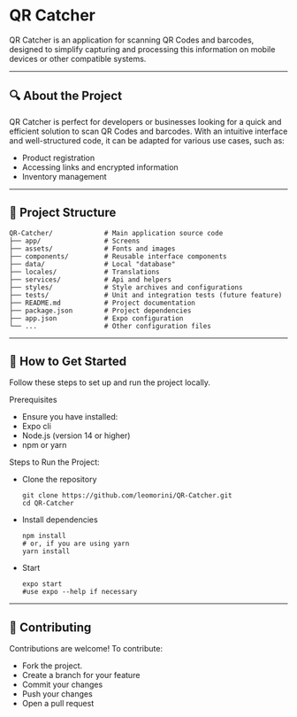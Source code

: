 # QR Catcher

QR Catcher is an application for scanning QR Codes and barcodes, designed to simplify capturing and processing this information on mobile devices or other compatible systems.

---

## 🔍 About the Project

QR Catcher is perfect for developers or businesses looking for a quick and efficient solution to scan QR Codes and barcodes. With an intuitive interface and well-structured code, it can be adapted for various use cases, such as:  
- Product registration  
- Accessing links and encrypted information  
- Inventory management  

---

## 📁 Project Structure

```plaintext
QR-Catcher/             # Main application source code
├── app/                # Screens
├── assets/             # Fonts and images
├── components/         # Reusable interface components
├── data/               # Local "database"
├── locales/            # Translations
├── services/           # Api and helpers
├── styles/             # Style archives and configurations
├── tests/              # Unit and integration tests (future feature)
├── README.md           # Project documentation
├── package.json        # Project dependencies
├── app.json            # Expo configuration
└── ...                 # Other configuration files
```

---

## 🚀 How to Get Started

Follow these steps to set up and run the project locally.

Prerequisites
- Ensure you have installed:
- Expo cli
- Node.js (version 14 or higher)
- npm or yarn

Steps to Run the Project:
- Clone the repository
  ```
  git clone https://github.com/leomorini/QR-Catcher.git
  cd QR-Catcher
  ```
- Install dependencies
  ```
  npm install
  # or, if you are using yarn
  yarn install
  ```
- Start
  ```
  expo start
  #use expo --help if necessary
  ```

---

## 🤝 Contributing

Contributions are welcome! To contribute:
- Fork the project.
- Create a branch for your feature
- Commit your changes
- Push your changes
- Open a pull request

